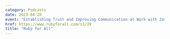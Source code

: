 ```yaml
---
category: Podcasts
date: 2023-04-20
event: "Establishing Trust and Improving Communication at Work with Josh Goldberg"
href: https://www.rubyforall.com/s1/39
title: "Ruby for All"
---
```

